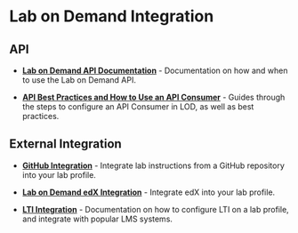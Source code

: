 # Lab on Demand Integration

## API

* [**Lab on Demand API Documentation**](/lod/lod-api/lod-api-main.md) - Documentation on how and when to use the Lab on Demand API.

* [**API Best Practices and How to Use an API Consumer**](/lod/how-to-use-api-consumer.md) - Guides through the steps to configure an API Consumer in LOD, as well as best practices. 

## External Integration

* [**GitHub Integration**](/guides/github-integration/github-integration.md) - Integrate lab instructions from a GitHub repository into your lab profile.

* [**Lab on Demand edX Integration**](/guides/lti/lod-lti.md) - Integrate edX into your lab profile. 

* [**LTI Integration**](/lod/lab-on-demand-lti-integration.md) - Documentation on how to configure LTI on a lab profile, and integrate with popular LMS systems. 